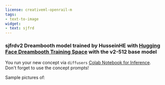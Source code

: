 ```yaml
---
license: creativeml-openrail-m
tags:
- text-to-image
widget:
- text: sjfrd
---
```

### sjfrdv2 Dreambooth model trained by HusseinHE with [Hugging Face Dreambooth Training Space](https://huggingface.co/spaces/multimodalart/dreambooth-training) with the v2-512 base model

You run your new concept via `diffusers` [Colab Notebook for Inference](https://colab.research.google.com/github/huggingface/notebooks/blob/main/diffusers/sd_dreambooth_inference.ipynb). Don't forget to use the concept prompts! 

Sample pictures of:
  
  
  
  
  
  
  
  